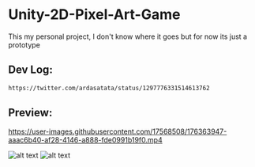 # Unity-2D-Pixel-Art-Game

This my personal project, I don't know where it goes but for now its just a prototype

## Dev Log:

```bash
https://twitter.com/ardasatata/status/1297776331514613762
```

## Preview:

https://user-images.githubusercontent.com/17568508/176363947-aaac6b40-af28-4146-a888-fde0991b19f0.mp4

![alt text](https://s8.gifyu.com/images/ezgif-6-025336cfa8b2.gif)
![alt text](https://pbs.twimg.com/media/EicfU6qUMAEPhDk?format=jpg&name=large)
